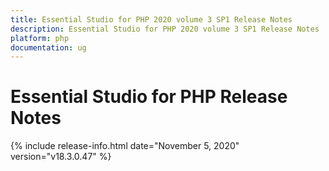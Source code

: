 ```yaml
---
title: Essential Studio for PHP 2020 volume 3 SP1 Release Notes  
description: Essential Studio for PHP 2020 volume 3 SP1 Release Notes  
platform: php
documentation: ug
---
```


# Essential Studio for PHP  Release Notes  

{% include release-info.html date="November 5, 2020"  version="v18.3.0.47" %} 








